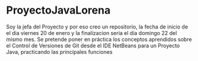 # ProyectoJavaLorena
Soy la jefa del Proyecto y por eso creo un repositorio, la fecha de inicio de el dia viernes 20 de enero y la finalizacion seria el dia domingo 22 del mismo mes. Se pretende poner en práctica los conceptos aprendidos sobre el Control de Versiones de Git desde el IDE NetBeans para un Proyecto Java, practicando las principales funciones
